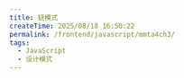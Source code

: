 ```yaml
---
title: 链模式
createTime: 2025/08/18 16:50:22
permalink: /frontend/javascript/mmta4ch3/
tags:
  - JavaScript
  - 设计模式
---
```

